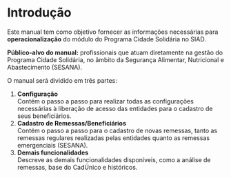# Introdução

Este manual tem como objetivo fornecer as informações necessárias para **operacionalização** do módulo do Programa Cidade Solidária no SIAD.

**Público-alvo do manual:** profissionais que atuam diretamente na gestão do Programa Cidade Solidária, no âmbito da Segurança Alimentar, Nutricional e Abastecimento (SESANA).

O manual será dividido em três partes:

1. **Configuração**\
   Contém o passo a passo para realizar todas as configurações necessárias à liberação de acesso das entidades para o cadastro de seus beneficiários.
2. **Cadastro de Remessas/Beneficiários**\
   Contém o passo a passo para o cadastro de novas remessas, tanto as remessas regulares realizadas pelas entidades quanto as remessas emergenciais (SESANA).
3. **Demais funcionalidades**\
   Descreve as demais funcionalidades disponíveis, como a análise de remessas, base do CadÚnico e históricos.
